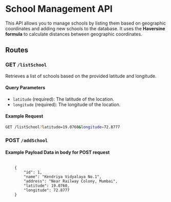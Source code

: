 # School Management API

This API allows you to manage schools by listing them based on geographic coordinates and adding new schools to the database. It uses the **Haversine formula** to calculate distances between geographic coordinates.


## Routes

### GET `/listSchool`
Retrieves a list of schools based on the provided latitude and longitude.

#### Query Parameters
- `latitude` (required): The latitude of the location.
- `longitude` (required): The longitude of the location.

#### Example Request
```bash
GET /listSchool?latitude=19.0760&longitude=72.8777
```
### POST `/addSchool`

#### Example Payload Data in body for POST request
```

    {
        "id": 1,
        "name": "Kendriya Vidyalaya No.1",
        "address": "Near Railway Colony, Mumbai",
        "latitude": 19.0760,
        "longitude": 72.8777
    } 

```

